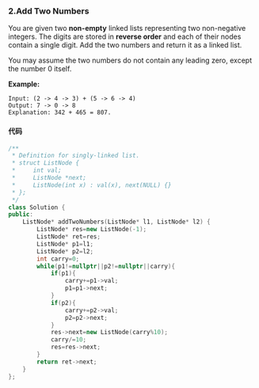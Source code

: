 ### 2.Add Two Numbers

You are given two **non-empty** linked lists representing two non-negative integers. The digits are stored in **reverse order** and each of their nodes contain a single digit. Add the two numbers and return it as a linked list.

You may assume the two numbers do not contain any leading zero, except the number 0 itself.

**Example:**

```
Input: (2 -> 4 -> 3) + (5 -> 6 -> 4)
Output: 7 -> 0 -> 8
Explanation: 342 + 465 = 807.
```

#### 代码

```cpp
/**
 * Definition for singly-linked list.
 * struct ListNode {
 *     int val;
 *     ListNode *next;
 *     ListNode(int x) : val(x), next(NULL) {}
 * };
 */
class Solution {
public:
    ListNode* addTwoNumbers(ListNode* l1, ListNode* l2) {
        ListNode* res=new ListNode(-1);
        ListNode* ret=res;
        ListNode* p1=l1;
        ListNode* p2=l2;
        int carry=0;
        while(p1!=nullptr||p2!=nullptr||carry){
            if(p1){
                carry+=p1->val;
                p1=p1->next;
            }
            if(p2){
                carry+=p2->val;
                p2=p2->next;
            }
            res->next=new ListNode(carry%10);
            carry/=10;
            res=res->next;
        }
        return ret->next;
    }
};
```


